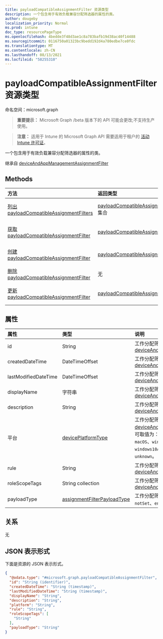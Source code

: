 ```yaml
---
title: payloadCompatibleAssignmentFilter 资源类型
description: 一个包含用于有效负载兼容分配筛选器的属性的类。
author: dougeby
localization_priority: Normal
ms.prod: intune
doc_type: resourcePageType
ms.openlocfilehash: 4bedde3f48d3ae1c8a783bafb19d38ac40f14488
ms.sourcegitcommit: 0116750a01323bc9bedd192d4a780edbe7ce0fdc
ms.translationtype: MT
ms.contentlocale: zh-CN
ms.lasthandoff: 08/13/2021
ms.locfileid: "58255310"
---
```

# <a name="payloadcompatibleassignmentfilter-resource-type"></a>payloadCompatibleAssignmentFilter 资源类型

命名空间：microsoft.graph

> **重要提示：** Microsoft Graph /beta 版本下的 API 可能会更改;不支持生产使用。

> **注意：** 适用于 Intune 的 Microsoft Graph API 需要适用于租户的 [活动 Intune 许可证](https://go.microsoft.com/fwlink/?linkid=839381)。

一个包含用于有效负载兼容分配筛选器的属性的类。


继承自 [deviceAndAppManagementAssignmentFilter](../resources/intune-policyset-deviceandappmanagementassignmentfilter.md)

## <a name="methods"></a>Methods
|方法|返回类型|说明|
|:---|:---|:---|
|[列出 payloadCompatibleAssignmentFilters](../api/intune-policyset-payloadcompatibleassignmentfilter-list.md)|[payloadCompatibleAssignmentFilter](../resources/intune-policyset-payloadcompatibleassignmentfilter.md) 集合|列出 [payloadCompatibleAssignmentFilter](../resources/intune-policyset-payloadcompatibleassignmentfilter.md) 对象的属性和关系。|
|[获取 payloadCompatibleAssignmentFilter](../api/intune-policyset-payloadcompatibleassignmentfilter-get.md)|[payloadCompatibleAssignmentFilter](../resources/intune-policyset-payloadcompatibleassignmentfilter.md)|读取 [payloadCompatibleAssignmentFilter 对象的属性和](../resources/intune-policyset-payloadcompatibleassignmentfilter.md) 关系。|
|[创建 payloadCompatibleAssignmentFilter](../api/intune-policyset-payloadcompatibleassignmentfilter-create.md)|[payloadCompatibleAssignmentFilter](../resources/intune-policyset-payloadcompatibleassignmentfilter.md)|创建新的 [payloadCompatibleAssignmentFilter](../resources/intune-policyset-payloadcompatibleassignmentfilter.md) 对象。|
|[删除 payloadCompatibleAssignmentFilter](../api/intune-policyset-payloadcompatibleassignmentfilter-delete.md)|无|删除 [payloadCompatibleAssignmentFilter](../resources/intune-policyset-payloadcompatibleassignmentfilter.md)。|
|[更新 payloadCompatibleAssignmentFilter](../api/intune-policyset-payloadcompatibleassignmentfilter-update.md)|[payloadCompatibleAssignmentFilter](../resources/intune-policyset-payloadcompatibleassignmentfilter.md)|更新 [payloadCompatibleAssignmentFilter 对象](../resources/intune-policyset-payloadcompatibleassignmentfilter.md) 的属性。|

## <a name="properties"></a>属性
|属性|类型|说明|
|:---|:---|:---|
|id|String|工作分配筛选器的键。 继承自 [deviceAndAppManagementAssignmentFilter](../resources/intune-policyset-deviceandappmanagementassignmentfilter.md)|
|createdDateTime|DateTimeOffset|工作分配筛选器的创建时间。 继承自 [deviceAndAppManagementAssignmentFilter](../resources/intune-policyset-deviceandappmanagementassignmentfilter.md)|
|lastModifiedDateTime|DateTimeOffset|工作分配筛选器的上次修改时间。 继承自 [deviceAndAppManagementAssignmentFilter](../resources/intune-policyset-deviceandappmanagementassignmentfilter.md)|
|displayName|字符串|工作分配筛选器的 DisplayName。 继承自 [deviceAndAppManagementAssignmentFilter](../resources/intune-policyset-deviceandappmanagementassignmentfilter.md)|
|description|String|工作分配筛选器的说明。 继承自 [deviceAndAppManagementAssignmentFilter](../resources/intune-policyset-deviceandappmanagementassignmentfilter.md)|
|平台|[devicePlatformType](../resources/intune-policyset-deviceplatformtype.md)|工作分配筛选器适用的设备的平台类型。 继承自 [deviceAndAppManagementAssignmentFilter](../resources/intune-policyset-deviceandappmanagementassignmentfilter.md)。 可取值为：`android`、`androidForWork`、`iOS`、`macOS`、`windowsPhone81`、`windows81AndLater`、`windows10AndLater`、`androidWorkProfile`、`unknown`。|
|rule|String|工作分配筛选器的规则定义。 继承自 [deviceAndAppManagementAssignmentFilter](../resources/intune-policyset-deviceandappmanagementassignmentfilter.md)|
|roleScopeTags|String collection|工作分配筛选器的 RoleScopeTags。 继承自 [deviceAndAppManagementAssignmentFilter](../resources/intune-policyset-deviceandappmanagementassignmentfilter.md)|
|payloadType|[assignmentFilterPayloadType](../resources/intune-policyset-assignmentfilterpayloadtype.md)|工作分配筛选器的 PayloadType。 可取值为：`notSet`、`enrollmentRestrictions`。|

## <a name="relationships"></a>关系
无

## <a name="json-representation"></a>JSON 表示形式
下面是资源的 JSON 表示形式。
<!-- {
  "blockType": "resource",
  "keyProperty": "id",
  "@odata.type": "microsoft.graph.payloadCompatibleAssignmentFilter"
}
-->
``` json
{
  "@odata.type": "#microsoft.graph.payloadCompatibleAssignmentFilter",
  "id": "String (identifier)",
  "createdDateTime": "String (timestamp)",
  "lastModifiedDateTime": "String (timestamp)",
  "displayName": "String",
  "description": "String",
  "platform": "String",
  "rule": "String",
  "roleScopeTags": [
    "String"
  ],
  "payloadType": "String"
}
```




